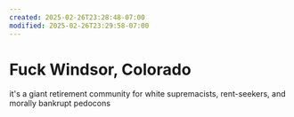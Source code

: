 ```yaml
---
created: 2025-02-26T23:28:48-07:00
modified: 2025-02-26T23:29:58-07:00
---
```


# Fuck Windsor, Colorado

it's a giant retirement community for white supremacists, rent-seekers, and morally bankrupt pedocons
